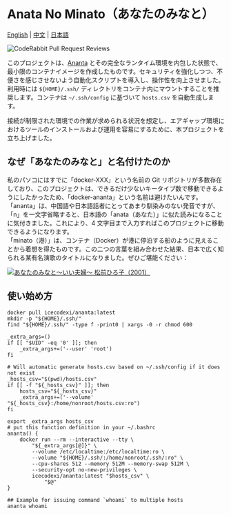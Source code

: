 # Anata No Minato（あなたのみなと）

[English](README.md) | [中文](README_zh-Hans.md) | [日本語](README_ja.md)  
  
![CodeRabbit Pull Request Reviews](https://img.shields.io/coderabbit/prs/github/IceCodeNew/anata-no-minato?utm_source=oss&utm_medium=github&utm_campaign=IceCodeNew%2Fanata-no-minato&labelColor=171717&color=FF570A&link=https%3A%2F%2Fcoderabbit.ai&label=CodeRabbit+Reviews)
  
このプロジェクトは、[Ananta](https://github.com/cwt/ananta) とその完全なランタイム環境を内包した状態で、最小限のコンテナイメージを作成したものです。セキュリティを強化しつつ、不便さを感じさせないよう自動化スクリプトを導入し、操作性を向上させました。  
利用時には `${HOME}/.ssh/` ディレクトリをコンテナ内にマウントすることを推奨します。コンテナは `~/.ssh/config` に基づいて `hosts.csv` を自動生成します。  
  
接続が制限された環境での作業が求められる状況を想定し、エアギャップ環境におけるツールのインストールおよび運用を容易にするために、本プロジェクトを立ち上げました。  

## なぜ「あなたのみなと」と名付けたのか

私のパソコにはすでに「docker-XXX」という名前の Git リポジトリが多数存在しており、このプロジェクトは、できるだけ少ないキータイプ数で移動できるようにしたかったため、「docker-ananta」という名前は避けたいんです。  
「ananta」は、中国語や日本語話者にとってあまり馴染みのない発音ですが、「n」を一文字省略すると、日本語の「anata（あなた）」に似た読みになることに気付きました。これにより、4 文字目まで入力すればこのプロジェクトに移動できるようになります。  
「minato（港）」は、コンテナ（Docker）が港に停泊する船のように見えることから着想を得たものです。この二つの言葉を組み合わせた結果、日本で広く知られる某有名演歌のタイトルになりました。ぜひご堪能ください：  
  
[![あなたのみなと～いい夫婦～ 松前ひろ子（2001）](https://i.ytimg.com/vi/sCRvjlTX8Fw/maxresdefault.jpg)](https://youtu.be/sCRvjlTX8Fw)

## 使い始め方

```shell
docker pull icecodexi/ananta:latest
mkdir -p "${HOME}/.ssh/"
find "${HOME}/.ssh/" -type f -print0 | xargs -0 -r chmod 600

_extra_args=()
if [[ "$UID" -eq '0' ]]; then
    _extra_args+=('--user' 'root')
fi

# Will automatic generate hosts.csv based on ~/.ssh/config if it does not exist
_hosts_csv="$(pwd)/hosts.csv"
if [[ -f "${_hosts_csv}" ]]; then
    hosts_csv="${_hosts_csv}"
    _extra_args+=('--volume' "${_hosts_csv}:/home/nonroot/hosts.csv:ro")
fi

export _extra_args hosts_csv
# put this function definition in your ~/.bashrc
ananta() {
    docker run --rm --interactive --tty \
        "${_extra_args[@]}" \
        --volume /etc/localtime:/etc/localtime:ro \
        --volume "${HOME}/.ssh/:/home/nonroot/.ssh/:ro" \
        --cpu-shares 512 --memory 512M --memory-swap 512M \
        --security-opt no-new-privileges \
        icecodexi/ananta:latest "$hosts_csv" \
            "$@"
}

## Example for issuing command `whoami` to multiple hosts
ananta whoami
```
